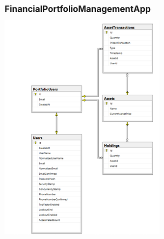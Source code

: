 # FinancialPortfolioManagementApp

![Financial Portfolio Management Database Diagram](/docs/database/DatabaseDiagram.png)